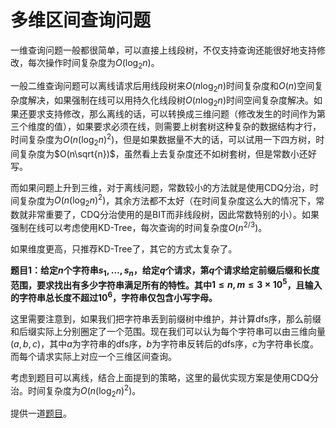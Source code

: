 

# 多维区间查询问题

一维查询问题一般都很简单，可以直接上线段树，不仅支持查询还能很好地支持修改，每次操作时间复杂度为$O(\log_2n)$。

一般二维查询问题可以离线请求后用线段树来$O(n\log_2n)$时间复杂度和$O(n)$空间复杂度解决，如果强制在线可以用持久化线段树$O(n\log_2n)$时间空间复杂度解决。如果还要求支持修改，那么离线的话，可以转换成三维问题（修改发生的时间作为第三个维度的值），如果要求必须在线，则需要上树套树这种复杂的数据结构才行，时间复杂度为$O(n(\log_2n)^2)$，但是如果数据量不大的话，可以试用一下四方树，时间复杂度为$O(n\sqrt{n})$，虽然看上去复杂度还不如树套树，但是常数小还好写。

而如果问题上升到三维，对于离线问题，常数较小的方法就是使用CDQ分治，时间复杂度为$O(n(\log_2n)^2)$，其余方法都不太好（在时间复杂度这么大的情况下，常数就非常重要了，CDQ分治使用的是BIT而非线段树，因此常数特别的小）。如果强制在线可以考虑使用KD-Tree，每次查询的时间复杂度$O(n^{2/3})$。

如果维度更高，只推荐KD-Tree了，其它的方式太复杂了。

**题目1：给定$n$个字符串$s_1,\ldots,s_n$，给定$q$个请求，第$q$个请求给定前缀后缀和长度范围，要求找出有多少字符串满足所有的特性。其中$1\leq n,m\leq 3\times 10^5$，且输入的字符串总长度不超过$10^6$，字符串仅包含小写字母。**

这里需要注意到，如果我们把字符串丢到前缀树中维护，并计算dfs序，那么前缀和后缀实际上分别圈定了一个范围。现在我们可以认为每个字符串可以由三维向量$(a,b,c)$，其中$a$为字符串的dfs序，$b$为字符串反转后的dfs序，$c$为字符串长度。而每个请求实际上对应一个三维区间查询。

考虑到题目可以离线，结合上面提到的策略，这里的最优实现方案是使用CDQ分治。时间复杂度为$O(n(\log_2n)^2)$。

提供一道[题目](https://codeforces.com/problemsets/acmsguru/problem/99999/505)。